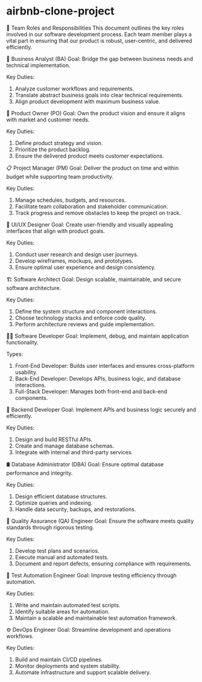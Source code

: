 # airbnb-clone-project

📘 Team Roles and Responsibilities
This document outlines the key roles involved in our software development process. Each team member plays a vital part in ensuring that our product is robust, user-centric, and delivered efficiently.

🧠 Business Analyst (BA)
Goal: Bridge the gap between business needs and technical implementation.

Key Duties:
1. Analyze customer workflows and requirements.
2. Translate abstract business goals into clear technical requirements.
3. Align product development with maximum business value.

🎯 Product Owner (PO)
Goal: Own the product vision and ensure it aligns with market and customer needs.

Key Duties:
1. Define product strategy and vision.
2. Prioritize the product backlog.
3. Ensure the delivered product meets customer expectations.

📋 Project Manager (PM)
Goal: Deliver the product on time and within budget while supporting team productivity.

Key Duties:
1. Manage schedules, budgets, and resources.
2. Facilitate team collaboration and stakeholder communication.
3. Track progress and remove obstacles to keep the project on track.

🎨 UI/UX Designer
Goal: Create user-friendly and visually appealing interfaces that align with product goals.

Key Duties:
1. Conduct user research and design user journeys.
2. Develop wireframes, mockups, and prototypes.
3. Ensure optimal user experience and design consistency.

🏗️ Software Architect
Goal: Design scalable, maintainable, and secure software architecture.

Key Duties:
1. Define the system structure and component interactions.
2. Choose technology stacks and enforce code quality.
3. Perform architecture reviews and guide implementation.

🧑‍💻 Software Developer
Goal: Implement, debug, and maintain application functionality.

Types:
1. Front-End Developer: Builds user interfaces and ensures cross-platform usability.
2. Back-End Developer: Develops APIs, business logic, and database interactions.
3. Full-Stack Developer: Manages both front-end and back-end components.

🧰 Backend Developer
Goal: Implement APIs and business logic securely and efficiently.

Key Duties:
1. Design and build RESTful APIs.
2. Create and manage database schemas.
3. Integrate with internal and third-party services.

🛢️ Database Administrator (DBA)
Goal: Ensure optimal database performance and integrity.

Key Duties:
1. Design efficient database structures.
2. Optimize queries and indexing.
3. Handle data security, backups, and restorations.

🚦 Quality Assurance (QA) Engineer
Goal: Ensure the software meets quality standards through rigorous testing.

Key Duties:
1. Develop test plans and scenarios.
2. Execute manual and automated tests.
3. Document and report defects, ensuring compliance with requirements.

🤖 Test Automation Engineer
Goal: Improve testing efficiency through automation.

Key Duties:
1. Write and maintain automated test scripts.
2. Identify suitable areas for automation.
3. Maintain a scalable and maintainable test automation framework.

⚙️ DevOps Engineer
Goal: Streamline development and operations workflows.

Key Duties:
1. Build and maintain CI/CD pipelines.
2. Monitor deployments and system stability.
3. Automate infrastructure and support scalable delivery.